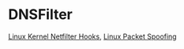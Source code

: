 
# DNSFilter

[Linux Kernel Netfilter Hooks](https://medium.com/@GoldenOak/linux-kernel-communication-part-1-netfilter-hooks-15c07a5a5c4e#677f),
[Linux Packet Spoofing](http://www.cse.iitm.ac.in/~chester/courses/19e_ns/slides/2_Spoofing.pdf#page=53)


